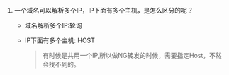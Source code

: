 

1. 一个域名可以解析多个IP，IP下面有多个主机，是怎么区分的呢？

   + 域名解析多个IP:轮询

   + IP下面有多个主机: HOST

     > 有时候是共用一个IP,所以做NG转发的时候，需要指定Host，不然会找不到的。

   

